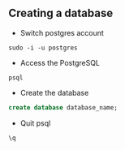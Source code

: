 ## Creating a database

- Switch postgres account

```shell
sudo -i -u postgres
```

- Access the PostgreSQL

```shell
psql
```

- Create the database

```sql
create database database_name;
```

- Quit psql

```shell
\q
```
